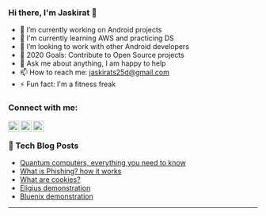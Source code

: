 ### Hi there, I'm Jaskirat 👋

- 🔭 I’m currently working on Android projects
- 🌱 I'm currently learning AWS and practicing DS
- 👯 I’m looking to work with other Android developers
- 🥅 2020 Goals: Contribute to Open Source projects
- 💬 Ask me about anything, I am happy to help
- 📫 How to reach me: jaskirats25d@gmail.com
- ⚡ Fun fact: I'm a fitness freak

### Connect with me:

[<img align="left" alt="Jaskirat | LinkedIn" width="22px" src="https://cdn.jsdelivr.net/npm/simple-icons@v3/icons/linkedin.svg" />][linkedin]
[<img align="left" alt="Jaskirat | Instagram" width="22px" src="https://cdn.jsdelivr.net/npm/simple-icons@v3/icons/instagram.svg" />][instagram]
[<img align="left" alt="codeSTACKr | Twitter" width="22px" src="https://cdn.jsdelivr.net/npm/simple-icons@v3/icons/twitter.svg" />][twitter]

<br />

### 📕 Tech Blog Posts

<!-- BLOG-POST-LIST:START -->
- [Quantum computers, everything you need to know](https://jaskirats25d.medium.com/quantum-computers-everything-you-need-to-know-1b527ce84d96)
- [What is Phishing? how it works](https://jaskirats25d.medium.com/what-is-phishing-how-it-works-6f41e497d0de)
- [What are cookies?](https://jaskirats25d.medium.com/what-are-cookies-how-to-disable-cookies-a043482bb0da)
- [Eligius demonstration](https://www.linkedin.com/feed/update/urn:li:activity:6712978366489788416/)
- [Bluenix demonstration](https://www.linkedin.com/posts/jaskiratsingh2_androiddevelopment-bluenix-jaskiratsingh-activity-6732924695919833088-V9ka)
<!-- BLOG-POST-LIST:END -->

---

[instagram]: https://instagram.com/jaskirat_02
[linkedin]: https://www.linkedin.com/in/jaskirat-singh-8a80a0187
[twitter]: https://twitter.com/jaskira37638164

